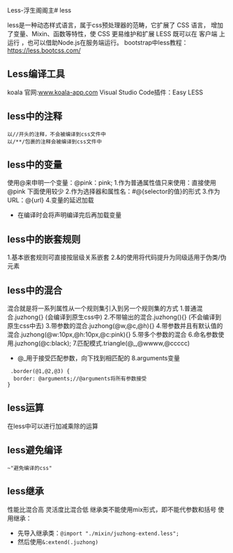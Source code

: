 Less-浮生阁阁主# less

 less是一种动态样式语言，属于css预处理器的范畴，它扩展了 CSS 语言，
 增加了变量、Mixin、函数等特性，使 CSS 更易维护和扩展
 LESS 既可以在 客户端 上运行 ，也可以借助Node.js在服务端运行。
 bootstrap中less教程：<https://less.bootcss.com/>

## Less编译工具

 koala 官网:www.koala-app.com
 Visual Studio Code插件：Easy LESS

## less中的注释

    以//开头的注释，不会被编译到css文件中
    以/**/包裹的注释会被编译到css文件中  

## less中的变量

 使用@来申明一个变量：@pink：pink;
 1.作为普通属性值只来使用：直接使用@pink
 下面使用较少
 2.作为选择器和属性名：#@{selector的值}的形式
 3.作为URL：@{url}
 4.变量的延迟加载

+ 在编译时会将声明编译完后再加载变量

## less中的嵌套规则

 1.基本嵌套规则可直接按层级关系嵌套
 2.&的使用将代码提升为同级适用于伪类/伪元素

## less中的混合

 混合就是将一系列属性从一个规则集引入到另一个规则集的方式
 1.普通混合.juzhong{}  (会编译到原生css中)
 2.不带输出的混合.juzhong(){}   (不会编译到原生css中去)
 3.带参数的混合.juzhong(@w,@c,@h){}
 4.带参数并且有默认值的混合.juzhong(@w:10px,@h:10px,@c:pink){}
 5.带多个参数的混合
 6.命名参数使用.juzhong(@c:black);
 7.匹配模式.triangle(@_,@wwww,@ccccc)

+ @_用于接受匹配参数，向下找到相匹配的
 8.arguments变量

```less
 .border(@1,@2,@3) {
  border: @arguments;//@arguments将所有参数接受
}
 ```

## less运算

 在less中可以进行加减乘除的运算

## less避免编译

`~"避免编译的css"`

## less继承

 性能比混合高
 灵活度比混合低
 继承类不能使用mix形式，即不能代参数和括号
 使用继承：

+ 先导入继承类：`@import "./mixin/juzhong-extend.less";`
+ 然后使用`&:extend(.juzhong)`
